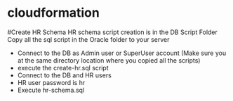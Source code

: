 # cloudformation

#Create HR Schema 
HR schema script creation is in the DB Script Folder
Copy all the sql script in the Oracle folder to your server
- Connect to the DB as Admin user or SuperUser account (Make sure you at the same directory location where you copied all the scripts)
- execute the create-hr.sql script
- Connect to the DB and HR users
- HR user password is hr
- Execute hr-schema.sql
